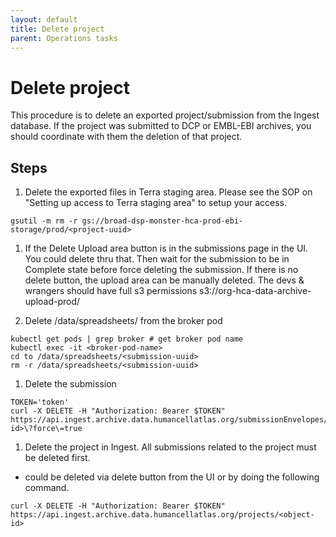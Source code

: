 ```yaml
---
layout: default
title: Delete project
parent: Operations tasks
---
```


# Delete project
This procedure is to delete an exported project/submission from the Ingest database. If the project was submitted to DCP or EMBL-EBI archives, you should coordinate with them the deletion of that project.

## Steps
1. Delete the exported files in Terra staging area. Please see the SOP on "Setting up access to Terra staging area" to setup your access.
```
gsutil -m rm -r gs://broad-dsp-monster-hca-prod-ebi-storage/prod/<project-uuid>
```
1. If the Delete Upload area button is in the submissions page in the UI. You could delete thru that. Then wait for the submission to be in Complete state before force deleting the submission.
If there is no delete button, the upload area can be manually deleted. The devs & wrangers should have full s3 permissions s3://org-hca-data-archive-upload-prod/<submission-uuid> 

1. Delete /data/spreadsheets/<submission-uuid> from the broker pod

```
kubectl get pods | grep broker # get broker pod name
kubectl exec -it <broker-pod-name>
cd to /data/spreadsheets/<submission-uuid>
rm -r /data/spreadsheets/<submission-uuid>
```
1. Delete the submission
```
TOKEN='token'
curl -X DELETE -H "Authorization: Bearer $TOKEN"  https://api.ingest.archive.data.humancellatlas.org/submissionEnvelopes/<object-id>\?force\=true
```

1. Delete the project in Ingest. All submissions related to the project must be deleted first.
- could be deleted via delete button from the UI or by doing the following command.

```
curl -X DELETE -H "Authorization: Bearer $TOKEN"  https://api.ingest.archive.data.humancellatlas.org/projects/<object-id>
```

